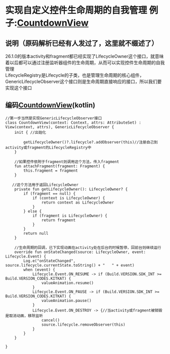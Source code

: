 # 实现自定义控件生命周期的自我管理 例子:[CountdownView](https://github.com/genius158/ANC/blob/master/app/src/main/java/com/yan/anc/widget/CountdownView.kt)

## 说明（原码解析已经有人发过了，这里就不缀述了）
26.1.0的版本activity和fragment都已经实现了LifecycleOwner这个接口，就意味着以后都可以通过注册监听器组件的生命周期，从而可以实现控件生命周期的自我管理
<br/>
LifecycleRegistry是Lifecycle的子类，也是管理生命周期的核心组件，GenericLifecycleObserver这个接口则是生命周期直接响应的接口，所以我们要实现这个接口

## 编码[CountdownView](https://github.com/genius158/ANC/blob/master/app/src/main/java/com/yan/anc/widget/CountdownView.kt)(kotlin)

```
//第一步当然是实现GenericLifecycleObserver接口
class CountdownView(context: Context, attrs: AttributeSet) : View(context, attrs), GenericLifecycleObserver {
    init { //出始化

        getLifecycleOwner()?.lifecycle?.addObserver(this)//注册自己到activity或fragment的LifecycleRegistry中
    }

    //如果控件依附于fragment则调用这个方法，传入fragment
    fun attachFragment(fragment: Fragment) {
        this.fragment = fragment
    }

   //这个方法用于返回LifecycleOwner
    private fun getLifecycleOwner(): LifecycleOwner? {
        if (fragment == null) {
            if (context is LifecycleOwner) {
                return context as LifecycleOwner
            }
        } else {
            if (fragment is LifecycleOwner) {
                return fragment
            }
        }
        return null
    }

    //生命周期的回调，已下实现动画在activity处在后台的时候暂停，回前台则继续运行
    override fun onStateChanged(source: LifecycleOwner, event: Lifecycle.Event) {
        Log.e("onStateChanged", source.lifecycle.currentState.toString() + "   " + event)
        when (event) {
            Lifecycle.Event.ON_RESUME -> if (Build.VERSION.SDK_INT >= Build.VERSION_CODES.KITKAT) {
                valueAnimation.resume()
            }
            Lifecycle.Event.ON_PAUSE -> if (Build.VERSION.SDK_INT >= Build.VERSION_CODES.KITKAT) {
                valueAnimation.pause()
            }
            Lifecycle.Event.ON_DESTROY -> {//当activity或fragment被销毁是取消动画，移除监听
                cancel()
                source.lifecycle.removeObserver(this)
            }
        }
    }

}
```
